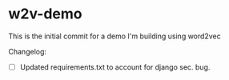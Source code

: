 # w2v-demo

This is the initial commit for a demo I'm building using word2vec

Changelog:
- [ ] Updated requirements.txt to account for django sec. bug. 
